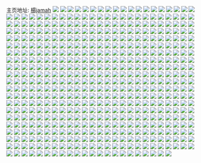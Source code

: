 主页地址: [楊jamah](https://weibo.com/u/3087929315) 
![](https://wx4.sinaimg.cn/mw2000/b80e0fe3gy1h9qvkpvld4j21y62t17wi.jpg) 
![](https://wx4.sinaimg.cn/mw2000/b80e0fe3gy1h9qvl04xsij2271350e82.jpg) 
![](https://wx4.sinaimg.cn/mw2000/b80e0fe3gy1h9qvl2b8d0j224s33yhdu.jpg) 
![](https://wx4.sinaimg.cn/mw2000/b80e0fe3gy1h9qvljf5wrj22c0340npe.jpg) 
![](https://wx4.sinaimg.cn/mw2000/b80e0fe3gy1h9qvl9xg0pj229233yhdu.jpg) 
![](https://wx4.sinaimg.cn/mw2000/b80e0fe3gy1h9qvlequbcj22c0340kjm.jpg) 
![](https://wx4.sinaimg.cn/mw2000/b80e0fe3gy1h9qvlgw0l1j223r30ib2a.jpg) 
![](https://wx4.sinaimg.cn/mw2000/b80e0fe3gy1h9qvl4sje7j22c0340kjm.jpg) 
![](https://wx4.sinaimg.cn/mw2000/b80e0fe3gy1h9qvlomyh7j224n33yhdu.jpg) 
![](https://wx4.sinaimg.cn/mw2000/b80e0fe3gy1h9qvlyzix3j229z31bqv5.jpg) 
![](https://wx4.sinaimg.cn/mw2000/b80e0fe3gy1h9qvlspthqj228y2zy1ky.jpg) 
![](https://wx4.sinaimg.cn/mw2000/b80e0fe3gy1h9qvlxa2fej22ap32a4qq.jpg) 
![](https://wx4.sinaimg.cn/mw2000/b80e0fe3gy1h9myonm52aj22c0340npg.jpg) 
![](https://wx4.sinaimg.cn/mw2000/b80e0fe3gy1h9myoqsrtvj22c03401l0.jpg) 
![](https://wx4.sinaimg.cn/mw2000/b80e0fe3gy1h9myox64tnj22c0340npg.jpg) 
![](https://wx4.sinaimg.cn/mw2000/b80e0fe3gy1h9myod4xtmj22c0340e83.jpg) 
![](https://wx4.sinaimg.cn/mw2000/b80e0fe3gy1h9myp7aks5j22c0340hdw.jpg) 
![](https://wx4.sinaimg.cn/mw2000/b80e0fe3gy1h9m5ox49u6j223p33y7wj.jpg) 
![](https://wx4.sinaimg.cn/mw2000/b80e0fe3gy1h9m5p046fnj229533ykjn.jpg) 
![](https://wx4.sinaimg.cn/mw2000/b80e0fe3gy1h9m5p5wrgpj229533y7wk.jpg) 
![](https://wx4.sinaimg.cn/mw2000/b80e0fe3gy1h9m5pa5x5lj229g33y1l0.jpg) 
![](https://wx4.sinaimg.cn/mw2000/b80e0fe3gy1h9m5pgyrm3j22a233y7wk.jpg) 
![](https://wx4.sinaimg.cn/mw2000/b80e0fe3gy1h9m5pm6wqsj22a133x7wk.jpg) 
![](https://wx4.sinaimg.cn/mw2000/b80e0fe3gy1h9lu6uz0i2j22c034aqv8.jpg) 
![](https://wx4.sinaimg.cn/mw2000/b80e0fe3gy1h9lu72bufmj22c03407wk.jpg) 
![](https://wx4.sinaimg.cn/mw2000/b80e0fe3gy1h9lu74vlmsj2246324b2b.jpg) 
![](https://wx4.sinaimg.cn/mw2000/b80e0fe3gy1h9lu7bz4s8j22al347npf.jpg) 
![](https://wx4.sinaimg.cn/mw2000/b80e0fe3gy1h9lu7idcdjj226p345kjn.jpg) 
![](https://wx4.sinaimg.cn/mw2000/b80e0fe3gy1h9lu7ouy6ij224s3467wj.jpg) 
![](https://wx4.sinaimg.cn/mw2000/b80e0fe3gy1h9lu80srk4j224h346b2b.jpg) 
![](https://wx4.sinaimg.cn/mw2000/b80e0fe3gy1h9lu83fuvwj223j32cb2b.jpg) 
![](https://wx4.sinaimg.cn/mw2000/b80e0fe3gy1h9jyy1gtb9j22c034ax6q.jpg) 
![](https://wx4.sinaimg.cn/mw2000/b80e0fe3gy1h9jyxvtf17j22c0340u0y.jpg) 
![](https://wx4.sinaimg.cn/mw2000/b80e0fe3gy1h9jyy3qv2bj22c034aqv6.jpg) 
![](https://wx4.sinaimg.cn/mw2000/b80e0fe3gy1h9jyy6aipzj22c034au0y.jpg) 
![](https://wx4.sinaimg.cn/mw2000/b80e0fe3gy1h9jyxyd4mtj22c034ax6q.jpg) 
![](https://wx4.sinaimg.cn/mw2000/b80e0fe3gy1h9jyy95lovj22c034anpe.jpg) 
![](https://wx4.sinaimg.cn/mw2000/b80e0fe3gy1h9gf5zlea3j21wh33yh67.jpg) 
![](https://wx4.sinaimg.cn/mw2000/b80e0fe3gy1h9gf5dna7lj2294328x6q.jpg) 
![](https://wx4.sinaimg.cn/mw2000/b80e0fe3gy1h9gf5mpkl8j226733yx6q.jpg) 
![](https://wx4.sinaimg.cn/mw2000/b80e0fe3gy1h9gf5kc0iyj227633y4qr.jpg) 
![](https://wx4.sinaimg.cn/mw2000/b80e0fe3gy1h9gf5b2hgqj229u33yb2b.jpg) 
![](https://wx4.sinaimg.cn/mw2000/b80e0fe3gy1h9faqf6335j22c0340npe.jpg) 
![](https://wx4.sinaimg.cn/mw2000/b80e0fe3gy1h9faqjl5ggj22c0340kjm.jpg) 
![](https://wx4.sinaimg.cn/mw2000/b80e0fe3gy1h9faqo9lzwj22c0340npe.jpg) 
![](https://wx4.sinaimg.cn/mw2000/b80e0fe3gy1h9faqtkzg3j22c03407wj.jpg) 
![](https://wx4.sinaimg.cn/mw2000/b80e0fe3gy1h9farbkrpuj22c0340e83.jpg) 
![](https://wx4.sinaimg.cn/mw2000/b80e0fe3gy1h9e7gxysmoj22c03404qt.jpg) 
![](https://wx4.sinaimg.cn/mw2000/b80e0fe3gy1h9e7gurafxj22c0340b2a.jpg) 
![](https://wx4.sinaimg.cn/mw2000/b80e0fe3gy1h9e7hclwetj22c03404qr.jpg) 
![](https://wx4.sinaimg.cn/mw2000/b80e0fe3gy1h9e7h3b8fyj22c0340b2b.jpg) 
![](https://wx4.sinaimg.cn/mw2000/b80e0fe3gy1h9e7hdzmjwj22c0340np3.jpg) 
![](https://wx4.sinaimg.cn/mw2000/b80e0fe3gy1h9e7ihbtmij22c0340qv6.jpg) 
![](https://wx4.sinaimg.cn/mw2000/b80e0fe3gy1h9cvz6g7s4j22c03401kx.jpg) 
![](https://wx4.sinaimg.cn/mw2000/b80e0fe3gy1h9cvz1ym8pj22422tfdub.jpg) 
![](https://wx4.sinaimg.cn/mw2000/b80e0fe3gy1h9cvz8z5j2j22963081kc.jpg) 
![](https://wx4.sinaimg.cn/mw2000/b80e0fe3gy1h9cvzcbsk3j229v3174qp.jpg) 
![](https://wx4.sinaimg.cn/mw2000/b80e0fe3gy1h9cvz3myofj22c03404pq.jpg) 
![](https://wx4.sinaimg.cn/mw2000/b80e0fe3gy1h9cvz51355j22c0340x5q.jpg) 
![](https://wx4.sinaimg.cn/mw2000/b80e0fe3gy1h9cvzaa42rj227x2yk1kx.jpg) 
![](https://wx4.sinaimg.cn/mw2000/b80e0fe3gy1h9aa4nhqrhj223j3194qs.jpg) 
![](https://wx4.sinaimg.cn/mw2000/b80e0fe3gy1h9aa40yd5jj222m30zqv8.jpg) 
![](https://wx4.sinaimg.cn/mw2000/b80e0fe3gy1h9aa3ca08fj21921z2qv5.jpg) 
![](https://wx4.sinaimg.cn/mw2000/b80e0fe3gy1h9aa4a1tkij21ii2dsqv6.jpg) 
![](https://wx4.sinaimg.cn/mw2000/b80e0fe3gy1h9aa4runv7j221i33y1l1.jpg) 
![](https://wx4.sinaimg.cn/mw2000/b80e0fe3gy1h9aa4hhz8wj225o33y1l1.jpg) 
![](https://wx4.sinaimg.cn/mw2000/b80e0fe3gy1h9aa52h8ozj22c0340kjp.jpg) 
![](https://wx4.sinaimg.cn/mw2000/b80e0fe3gy1h9aa4jz7nhj21hv2cynpe.jpg) 
![](https://wx4.sinaimg.cn/mw2000/b80e0fe3gy1h9aa437bfij21431r8hdt.jpg) 
![](https://wx4.sinaimg.cn/mw2000/b80e0fe3gy1h9aa4tjxu0j21fk24gx6p.jpg) 
![](https://wx4.sinaimg.cn/mw2000/b80e0fe3gy1h9aa4drr5xj22503304qt.jpg) 
![](https://wx4.sinaimg.cn/mw2000/b80e0fe3gy1h987fx15qfj21hr2cl7wi.jpg) 
![](https://wx4.sinaimg.cn/mw2000/b80e0fe3gy1h987g11lrgj21l62hukjm.jpg) 
![](https://wx4.sinaimg.cn/mw2000/b80e0fe3gy1h987fvblgsj21jz2g5npe.jpg) 
![](https://wx4.sinaimg.cn/mw2000/b80e0fe3gy1h987fywze6j21jm2fpkjm.jpg) 
![](https://wx4.sinaimg.cn/mw2000/b80e0fe3gy1h976emmferj21yw2yce82.jpg) 
![](https://wx4.sinaimg.cn/mw2000/b80e0fe3gy1h976eoj7vcj21y42x0b2a.jpg) 
![](https://wx4.sinaimg.cn/mw2000/b80e0fe3gy1h976esq4f7j227e2ygqv6.jpg) 
![](https://wx4.sinaimg.cn/mw2000/b80e0fe3gy1h976eqm8cnj228g2zvqv6.jpg) 
![](https://wx4.sinaimg.cn/mw2000/b80e0fe3gy1h976exgkv3j227a2xpqv7.jpg) 
![](https://wx4.sinaimg.cn/mw2000/b80e0fe3gy1h976f1ub0pj22552uwb2b.jpg) 
![](https://wx4.sinaimg.cn/mw2000/b80e0fe3gy1h976ekjwytj21yc2xc7wi.jpg) 
![](https://wx4.sinaimg.cn/mw2000/b80e0fe3gy1h85wnn9z81j227933ye82.jpg) 
![](https://wx4.sinaimg.cn/mw2000/b80e0fe3gy1h85wohgwwlj22c01o0x6r.jpg) 
![](https://wx4.sinaimg.cn/mw2000/b80e0fe3gy1h85wnvglnbj227k338x6q.jpg) 
![](https://wx4.sinaimg.cn/mw2000/b80e0fe3gy1h85wnxp8bkj225n347qv6.jpg) 
![](https://wx4.sinaimg.cn/mw2000/b80e0fe3gy1h85wnp87sqj22c0340hdu.jpg) 
![](https://wx4.sinaimg.cn/mw2000/b80e0fe3gy1h85wort8mvj22c0340b2b.jpg) 
![](https://wx4.sinaimg.cn/mw2000/b80e0fe3gy1h85wopo2agj225s345x6q.jpg) 
![](https://wx4.sinaimg.cn/mw2000/b80e0fe3gy1h85woc6gzfj226w34hu0z.jpg) 
![](https://wx4.sinaimg.cn/mw2000/b80e0fe3gy1h85wof3dbkj224x31fnpf.jpg) 
![](https://wx4.sinaimg.cn/mw2000/b80e0fe3gy1h85wo3tgbbj22c0340u0z.jpg) 
![](https://wx4.sinaimg.cn/mw2000/b80e0fe3gy1h85wo9ibxjj22c0340kjn.jpg) 
![](https://wx4.sinaimg.cn/mw2000/b80e0fe3gy1h85wo6kln5j22c0340kjn.jpg) 
![](https://wx4.sinaimg.cn/mw2000/b80e0fe3gy1h81kbzx4s6j22c0340npe.jpg) 
![](https://wx4.sinaimg.cn/mw2000/b80e0fe3gy1h81kc3tu2ej22a831ne81.jpg) 
![](https://wx4.sinaimg.cn/mw2000/b80e0fe3gy1h81kc8v0i0j22c03527wk.jpg) 
![](https://wx4.sinaimg.cn/mw2000/b80e0fe3gy1h81kcb007cj22911ose82.jpg) 
![](https://wx4.sinaimg.cn/mw2000/b80e0fe3gy1h81kcd9avgj21ob28fe81.jpg) 
![](https://wx4.sinaimg.cn/mw2000/b80e0fe3gy1h81kbuyczuj22c03401ky.jpg) 
![](https://wx4.sinaimg.cn/mw2000/b80e0fe3gy1h7z9efxhc8j21s32sc4qr.jpg) 
![](https://wx4.sinaimg.cn/mw2000/b80e0fe3gy1h7z9ek50urj227s2ynu0z.jpg) 
![](https://wx4.sinaimg.cn/mw2000/b80e0fe3gy1h7z9en9zruj227m2yfx6r.jpg) 
![](https://wx4.sinaimg.cn/mw2000/b80e0fe3gy1h7z9erv0wxj22c034a4qs.jpg) 
![](https://wx4.sinaimg.cn/mw2000/b80e0fe3gy1h7z9evix0hj229o3167wk.jpg) 
![](https://wx4.sinaimg.cn/mw2000/b80e0fe3gy1h7xuf98xh5j22c03404qr.jpg) 
![](https://wx4.sinaimg.cn/mw2000/b80e0fe3gy1h7xufbsgbfj22702xmx6q.jpg) 
![](https://wx4.sinaimg.cn/mw2000/b80e0fe3gy1h7xufjyeivj21ui2miu0y.jpg) 
![](https://wx4.sinaimg.cn/mw2000/b80e0fe3gy1h7xufogh77j22c034m7wj.jpg) 
![](https://wx4.sinaimg.cn/mw2000/b80e0fe3gy1h7xuftlkmcj21wu2px1kz.jpg) 
![](https://wx4.sinaimg.cn/mw2000/b80e0fe3gy1h7xufzxrp0j229c30p4qr.jpg) 
![](https://wx4.sinaimg.cn/mw2000/b80e0fe3gy1h7xug49cdbj223q2sze82.jpg) 
![](https://wx4.sinaimg.cn/mw2000/b80e0fe3gy1h7xugb236lj22c034aqv8.jpg) 
![](https://wx4.sinaimg.cn/mw2000/b80e0fe3gy1h7m1c6rb19j22c0340x6r.jpg) 
![](https://wx4.sinaimg.cn/mw2000/b80e0fe3gy1h7miwa4t91j226d326e83.jpg) 
![](https://wx4.sinaimg.cn/mw2000/b80e0fe3gy1h7miw17ndsj21zw2w01kx.jpg) 
![](https://wx4.sinaimg.cn/mw2000/b80e0fe3gy1h7miwdr1c6j220s2xb1kx.jpg) 
![](https://wx4.sinaimg.cn/mw2000/b80e0fe3gy1h7kwma1ylkj2251321e82.jpg) 
![](https://wx4.sinaimg.cn/mw2000/b80e0fe3gy1h7kwme1habj229c33zhdu.jpg) 
![](https://wx4.sinaimg.cn/mw2000/b80e0fe3gy1h7kwmiaj0dj223c33vhdv.jpg) 
![](https://wx4.sinaimg.cn/mw2000/b80e0fe3gy1h7kwmx4sijj222z2rzu0x.jpg) 
![](https://wx4.sinaimg.cn/mw2000/b80e0fe3gy1h7kwn09jqqj229c33zqv6.jpg) 
![](https://wx4.sinaimg.cn/mw2000/b80e0fe3gy1h7kwmr6uhzj22c03401kz.jpg) 
![](https://wx4.sinaimg.cn/mw2000/b80e0fe3gy1h7kwn7fnz8j222v2z4b2a.jpg) 
![](https://wx4.sinaimg.cn/mw2000/b80e0fe3gy1h7kwnbdxqzj22c0340kjm.jpg) 
![](https://wx4.sinaimg.cn/mw2000/b80e0fe3gy1h7bz126cp1j22c0340kjm.jpg) 
![](https://wx4.sinaimg.cn/mw2000/b80e0fe3gy1h7bz0znv67j224j343x6q.jpg) 
![](https://wx4.sinaimg.cn/mw2000/b80e0fe3gy1h7bz154u9wj223y348u0y.jpg) 
![](https://wx4.sinaimg.cn/mw2000/b80e0fe3gy1h7bz18rt26j225y3464qr.jpg) 
![](https://wx4.sinaimg.cn/mw2000/b80e0fe3gy1h7bz1dbvkzj224l31hu0y.jpg) 
![](https://wx4.sinaimg.cn/mw2000/b80e0fe3gy1h7bz1iap7pj21zm2xa7wi.jpg) 
![](https://wx4.sinaimg.cn/mw2000/b80e0fe3gy1h7bz1knpagj21xv2szu0y.jpg) 
![](https://wx4.sinaimg.cn/mw2000/b80e0fe3gy1h7bz1nq46ej228f32ye82.jpg) 
![](https://wx4.sinaimg.cn/mw2000/b80e0fe3gy1h7bz1t6fibj21xn2ud4qr.jpg) 
![](https://wx4.sinaimg.cn/mw2000/b80e0fe3gy1h7bz1yi1nbj225o346u0y.jpg) 
![](https://wx4.sinaimg.cn/mw2000/b80e0fe3gy1h7bz22ay5gj22883451l0.jpg) 
![](https://wx4.sinaimg.cn/mw2000/b80e0fe3gy1h7bz25a5y3j22aj32nb2b.jpg) 
![](https://wx4.sinaimg.cn/mw2000/b80e0fe3gy1h7bz27o6p8j22733444de.jpg) 
![](https://wx4.sinaimg.cn/mw2000/b80e0fe3gy1h7aiyb1jb2j21kl29skjl.jpg) 
![](https://wx4.sinaimg.cn/mw2000/b80e0fe3gy1h7aiydvfm9j223w30b7wj.jpg) 
![](https://wx4.sinaimg.cn/mw2000/b80e0fe3gy1h7aiyh1kcfj227h3451do.jpg) 
![](https://wx4.sinaimg.cn/mw2000/b80e0fe3gy1h7aiylzw2tj22a833z1c5.jpg) 
![](https://wx4.sinaimg.cn/mw2000/b80e0fe3gy1h7aiyotqa0j228a3407ou.jpg) 
![](https://wx4.sinaimg.cn/mw2000/b80e0fe3gy1h7aiyrk4muj21up2oykjm.jpg) 
![](https://wx4.sinaimg.cn/mw2000/b80e0fe3gy1h7aiyu63e9j226033cu0y.jpg) 
![](https://wx4.sinaimg.cn/mw2000/b80e0fe3gy1h7aiz33vikj224333z7wj.jpg) 
![](https://wx4.sinaimg.cn/mw2000/b80e0fe3gy1h7aiz68kpoj229q340kjn.jpg) 
![](https://wx4.sinaimg.cn/mw2000/b80e0fe3gy1h7aiz842v0j21th2lax6p.jpg) 
![](https://wx4.sinaimg.cn/mw2000/b80e0fe3gy1h7aize2i17j22c0340hdv.jpg) 
![](https://wx4.sinaimg.cn/mw2000/b80e0fe3gy1h75zan3xw7j222e33zkjn.jpg) 
![](https://wx4.sinaimg.cn/mw2000/b80e0fe3gy1h75zaiwwvrj2266340nj7.jpg) 
![](https://wx4.sinaimg.cn/mw2000/b80e0fe3gy1h75zapf0gij21tk15iqs4.jpg) 
![](https://wx4.sinaimg.cn/mw2000/b80e0fe3gy1h75zatf1u1j22c0340qv7.jpg) 
![](https://wx4.sinaimg.cn/mw2000/b80e0fe3gy1h75zawsb1ij2283340qv7.jpg) 
![](https://wx4.sinaimg.cn/mw2000/b80e0fe3gy1h75zb30sssj22c034mh3s.jpg) 
![](https://wx4.sinaimg.cn/mw2000/b80e0fe3gy1h75zb5b53ej22c0340b2a.jpg) 
![](https://wx4.sinaimg.cn/mw2000/b80e0fe3gy1h75zb8m2tcj223534jdrk.jpg) 
![](https://wx4.sinaimg.cn/mw2000/b80e0fe3gy1h75zbgfjwcj226w33tu0z.jpg) 
![](https://wx4.sinaimg.cn/mw2000/b80e0fe3gy1h75zbktqfhj22282zahdv.jpg) 
![](https://wx4.sinaimg.cn/mw2000/b80e0fe3gy1h75zbm4i21j2296308b29.jpg) 
![](https://wx4.sinaimg.cn/mw2000/b80e0fe3gy1h75zbq1gn4j229x33z4qs.jpg) 
![](https://wx4.sinaimg.cn/mw2000/b80e0fe3gy1h72nbso0j2j21o02yob29.jpg) 
![](https://wx4.sinaimg.cn/mw2000/b80e0fe3gy1h72nbpqul8j21zn2y17wh.jpg) 
![](https://wx4.sinaimg.cn/mw2000/b80e0fe3gy1h72nbl3ta6j20zm1mcqfc.jpg) 
![](https://wx4.sinaimg.cn/mw2000/b80e0fe3gy1h71biehstxj22c03404qp.jpg) 
![](https://wx4.sinaimg.cn/mw2000/b80e0fe3gy1h71bhoxjsmj227633y4qs.jpg) 
![](https://wx4.sinaimg.cn/mw2000/b80e0fe3gy1h71bi0f7wpj22c0340h34.jpg) 
![](https://wx4.sinaimg.cn/mw2000/b80e0fe3gy1h71bi74idej22c0340wv7.jpg) 
![](https://wx4.sinaimg.cn/mw2000/b80e0fe3gy1h71bhuupmzj22c0340qv7.jpg) 
![](https://wx4.sinaimg.cn/mw2000/b80e0fe3gy1h6w1ethipvj22ay340hdv.jpg) 
![](https://wx4.sinaimg.cn/mw2000/b80e0fe3gy1h6w1eqe9f9j21un314h2k.jpg) 
![](https://wx4.sinaimg.cn/mw2000/b80e0fe3gy1h6w1ezhoj8j21t2331qv6.jpg) 
![](https://wx4.sinaimg.cn/mw2000/b80e0fe3gy1h6w1f2cprxj22a433zkjn.jpg) 
![](https://wx4.sinaimg.cn/mw2000/b80e0fe3gy1h6w1f5fwq4j22an33yhdv.jpg) 
![](https://wx4.sinaimg.cn/mw2000/b80e0fe3gy1h6w1fhma2mj22c034e1kx.jpg) 
![](https://wx4.sinaimg.cn/mw2000/b80e0fe3gy1h6w1fpfbwxj22c034eu10.jpg) 
![](https://wx4.sinaimg.cn/mw2000/b80e0fe3gy1h6w1fzeci1j22c03407wj.jpg) 
![](https://wx4.sinaimg.cn/mw2000/b80e0fe3gy1h6w1g72jkzj224z345npf.jpg) 
![](https://wx4.sinaimg.cn/mw2000/b80e0fe3gy1h6ufz3mpzaj22c0340b2c.jpg) 
![](https://wx4.sinaimg.cn/mw2000/b80e0fe3gy1h6ufzetp9kj221733vkjn.jpg) 
![](https://wx4.sinaimg.cn/mw2000/b80e0fe3gy1h6ufziwt79j222m33xqv7.jpg) 
![](https://wx4.sinaimg.cn/mw2000/b80e0fe3gy1h6ufzbc4e1j22c0340e81.jpg) 
![](https://wx4.sinaimg.cn/mw2000/b80e0fe3gy1h6tqhkpy2tj227632dtvl.jpg) 
![](https://wx4.sinaimg.cn/mw2000/b80e0fe3gy1h6tqhqf1skj22c0340npf.jpg) 
![](https://wx4.sinaimg.cn/mw2000/b80e0fe3gy1h6rfszmnx0j220h33xe83.jpg) 
![](https://wx4.sinaimg.cn/mw2000/b80e0fe3gy1h6rftkuuwzj20xc230b29.jpg) 
![](https://wx4.sinaimg.cn/mw2000/b80e0fe3gy1h6rftbxm99j223831hkjn.jpg) 
![](https://wx4.sinaimg.cn/mw2000/b80e0fe3gy1h6rfsot75yj22c0340b2c.jpg) 
![](https://wx4.sinaimg.cn/mw2000/b80e0fe3gy1h6rft5twbej21y12w74qr.jpg) 
![](https://wx4.sinaimg.cn/mw2000/b80e0fe3gy1h6rfsckactj21sa2nyh0e.jpg) 
![](https://wx4.sinaimg.cn/mw2000/b80e0fe3gy1h6rfsfz7loj22c03404qr.jpg) 
![](https://wx4.sinaimg.cn/mw2000/b80e0fe3gy1h6rfsts7qlj20uw1am7o4.jpg) 
![](https://wx4.sinaimg.cn/mw2000/b80e0fe3gy1h6rfvdccroj22c03401eu.jpg) 
![](https://wx4.sinaimg.cn/mw2000/b80e0fe3gy1h6rfthvhlwj21wr2ta1kz.jpg) 
![](https://wx4.sinaimg.cn/mw2000/b80e0fe3gy1h6rftqddcqj21w62r74oc.jpg) 
![](https://wx4.sinaimg.cn/mw2000/b80e0fe3gy1h6rfsikl1mj21zy2nyndb.jpg) 
![](https://wx4.sinaimg.cn/mw2000/b80e0fe3gy1h6rfss2k64j222q33we83.jpg) 
![](https://wx4.sinaimg.cn/mw2000/b80e0fe3gy1h6npnuacpwj22c0340e81.jpg) 
![](https://wx4.sinaimg.cn/mw2000/b80e0fe3gy1h6npnyc8akj229j33zqv8.jpg) 
![](https://wx4.sinaimg.cn/mw2000/b80e0fe3gy1h6npoh4wz9j229n33znpg.jpg) 
![](https://wx4.sinaimg.cn/mw2000/b80e0fe3gy1h6npo7bydrj22c03401l1.jpg) 
![](https://wx4.sinaimg.cn/mw2000/b80e0fe3gy1h6npo3h260j22c03401l1.jpg) 
![](https://wx4.sinaimg.cn/mw2000/b80e0fe3gy1h6npocth50j21rh2ey4qp.jpg) 
![](https://wx4.sinaimg.cn/mw2000/b80e0fe3gy1h6npoa2fzaj21qh2cz1kx.jpg) 
![](https://wx4.sinaimg.cn/mw2000/b80e0fe3gy1h6l6t85hxyj223u35sqm4.jpg) 
![](https://wx4.sinaimg.cn/mw2000/b80e0fe3gy1h6l6tejdjxj222o340k3g.jpg) 
![](https://wx4.sinaimg.cn/mw2000/b80e0fe3gy1h6l6t1h006j235s23unpf.jpg) 
![](https://wx4.sinaimg.cn/mw2000/b80e0fe3gy1h6l6tkqm87j234022onpe.jpg) 
![](https://wx4.sinaimg.cn/mw2000/b80e0fe3gy1h6l6stcyyjj22f635snoo.jpg) 
![](https://wx4.sinaimg.cn/mw2000/b80e0fe3gy1h6fcefpr9oj21sc2dstfe.jpg) 
![](https://wx4.sinaimg.cn/mw2000/b80e0fe3gy1h6fcece7umj21sc2ds44h.jpg) 
![](https://wx4.sinaimg.cn/mw2000/b80e0fe3gy1h6fcenj166j21sc2dstfu.jpg) 
![](https://wx4.sinaimg.cn/mw2000/b80e0fe3gy1h6fceh0p83j21sc2dsgqi.jpg) 
![](https://wx4.sinaimg.cn/mw2000/b80e0fe3gy1h6fcek4ytbj21sc2ds443.jpg) 
![](https://wx4.sinaimg.cn/mw2000/b80e0fe3gy1h6fceaw14ej21sc2dstey.jpg) 
![](https://wx4.sinaimg.cn/mw2000/b80e0fe3gy1h69l79n0lmj218g1w7juh.jpg) 
![](https://wx4.sinaimg.cn/mw2000/b80e0fe3gy1h69l6lxzh5j222o34jnpd.jpg) 
![](https://wx4.sinaimg.cn/mw2000/b80e0fe3gy1h69l6q5h67j21x6340wim.jpg) 
![](https://wx4.sinaimg.cn/mw2000/b80e0fe3gy1h69l75hr0ij222o353q9o.jpg) 
![](https://wx4.sinaimg.cn/mw2000/b80e0fe3gy1h69l6wf0ctj222o34zahh.jpg) 
![](https://wx4.sinaimg.cn/mw2000/b80e0fe3gy1h69l778376j215s1stjvc.jpg) 
![](https://wx4.sinaimg.cn/mw2000/b80e0fe3gy1h69l6smm4uj21fs26btcx.jpg) 
![](https://wx4.sinaimg.cn/mw2000/b80e0fe3gy1h69l711d21j21zb34gjyt.jpg) 
![](https://wx4.sinaimg.cn/mw2000/b80e0fe3gy1h69l7diq9yj222h340qv5.jpg) 
![](https://wx4.sinaimg.cn/mw2000/b80e0fe3gy1h633n7tnjmj216n1urx1m.jpg) 
![](https://wx4.sinaimg.cn/mw2000/b80e0fe3gy1h633nlmmypj22c03404qp.jpg) 
![](https://wx4.sinaimg.cn/mw2000/b80e0fe3gy1h633nopnclj22c0340hdv.jpg) 
![](https://wx4.sinaimg.cn/mw2000/b80e0fe3gy1h633nck9qtj227u33zkjm.jpg) 
![](https://wx4.sinaimg.cn/mw2000/b80e0fe3gy1h633n96n2qj21b429n1kx.jpg) 
![](https://wx4.sinaimg.cn/mw2000/b80e0fe3gy1h633na3bn5j21251r9x16.jpg) 
![](https://wx4.sinaimg.cn/mw2000/b80e0fe3gy1h633n6u96tj21kr2cxe81.jpg) 
![](https://wx4.sinaimg.cn/mw2000/b80e0fe3gy1h633neeakfj221t31mkjm.jpg) 
![](https://wx4.sinaimg.cn/mw2000/b80e0fe3gy1h633oe9bnpj21sc2ds7wi.jpg) 
![](https://wx4.sinaimg.cn/mw2000/b80e0fe3gy1h60fuxydzoj22c0340wxr.jpg) 
![](https://wx4.sinaimg.cn/mw2000/b80e0fe3gy1h60fuvjb42j22ae3244qp.jpg) 
![](https://wx4.sinaimg.cn/mw2000/b80e0fe3gy1h60fus5gzjj22c034ab29.jpg) 
![](https://wx4.sinaimg.cn/mw2000/b80e0fe3gy1h60fv03zm6j224m33xtpy.jpg) 
![](https://wx4.sinaimg.cn/mw2000/b80e0fe3gy1h5w03oy7uhj22c034ex3m.jpg) 
![](https://wx4.sinaimg.cn/mw2000/b80e0fe3gy1h5w03buohij22c034ab2b.jpg) 
![](https://wx4.sinaimg.cn/mw2000/b80e0fe3gy1h5w03iu299j229r32eu0y.jpg) 
![](https://wx4.sinaimg.cn/mw2000/b80e0fe3gy1h5w03rlhvsj229q340x6q.jpg) 
![](https://wx4.sinaimg.cn/mw2000/b80e0fe3gy1h5w042y4xsj22c034m7wj.jpg) 
![](https://wx4.sinaimg.cn/mw2000/b80e0fe3gy1h5w03yui06j229d33xb2b.jpg) 
![](https://wx4.sinaimg.cn/mw2000/b80e0fe3gy1h5w03g9bwaj22bg34e7wh.jpg) 
![](https://wx4.sinaimg.cn/mw2000/b80e0fe3gy1h5w03vai9hj22c034a7wj.jpg) 
![](https://wx4.sinaimg.cn/mw2000/b80e0fe3gy1h5njklgs5aj226s33xnpf.jpg) 
![](https://wx4.sinaimg.cn/mw2000/b80e0fe3gy1h5njkhgeyaj22963407wk.jpg) 
![](https://wx4.sinaimg.cn/mw2000/b80e0fe3gy1h5njko1ewkj21kc2c81ky.jpg) 
![](https://wx4.sinaimg.cn/mw2000/b80e0fe3gy1h5njl1zu59j22a03404qs.jpg) 
![](https://wx4.sinaimg.cn/mw2000/b80e0fe3gy1h5njkqn4t0j223533yx6q.jpg) 
![](https://wx4.sinaimg.cn/mw2000/b80e0fe3gy1h5njktcdinj21p62j1e82.jpg) 
![](https://wx4.sinaimg.cn/mw2000/b80e0fe3gy1h5l7jpm9a3j21sc2dsqv5.jpg) 
![](https://wx4.sinaimg.cn/mw2000/b80e0fe3gy1h5l7jrysh8j22c0340u0y.jpg) 
![](https://wx4.sinaimg.cn/mw2000/b80e0fe3gy1h5l7ju5rv8j22c0340u0y.jpg) 
![](https://wx4.sinaimg.cn/mw2000/b80e0fe3gy1h5l7jwcta9j22c0340qv6.jpg) 
![](https://wx4.sinaimg.cn/mw2000/b80e0fe3gy1h5hchoxylfj22c0340kjo.jpg) 
![](https://wx4.sinaimg.cn/mw2000/b80e0fe3gy1h5hchsugnuj22c0340npg.jpg) 
![](https://wx4.sinaimg.cn/mw2000/b80e0fe3gy1h5hchluau0j22c0340u10.jpg) 
![](https://wx4.sinaimg.cn/mw2000/b80e0fe3gy1h5hchexwyvj21sc2ds7wi.jpg) 
![](https://wx4.sinaimg.cn/mw2000/b80e0fe3gy1h5hchhggdsj21sc2dsb2a.jpg) 
![](https://wx4.sinaimg.cn/mw2000/b80e0fe3gy1h5hchvx4okj21xx2vzkjn.jpg) 
![](https://wx4.sinaimg.cn/mw2000/b80e0fe3gy1h5hchyut03j227s34bnpf.jpg) 
![](https://wx4.sinaimg.cn/mw2000/b80e0fe3gy1h5hchcmgqwj21sc2dsu0x.jpg) 
![](https://wx4.sinaimg.cn/mw2000/b80e0fe3gy1h5hci15sc7j21zo2ukx6q.jpg) 
![](https://wx4.sinaimg.cn/mw2000/b80e0fe3gy1h5g4x51xfcj228e33zhdv.jpg) 
![](https://wx4.sinaimg.cn/mw2000/b80e0fe3gy1h5g4x2csafj229j33z7wj.jpg) 
![](https://wx4.sinaimg.cn/mw2000/b80e0fe3gy1h5g4wt8acqj229933zkjm.jpg) 
![](https://wx4.sinaimg.cn/mw2000/b80e0fe3gy1h5g4wxl798j22a433zb2a.jpg) 
![](https://wx4.sinaimg.cn/mw2000/b80e0fe3gy1h5g4wvpn20j22ar3401kz.jpg) 
![](https://wx4.sinaimg.cn/mw2000/b80e0fe3gy1h5g4wzeogvj224d340x6p.jpg) 
![](https://wx4.sinaimg.cn/mw2000/b80e0fe3gy1h5db45jypjj22633407wj.jpg) 
![](https://wx4.sinaimg.cn/mw2000/b80e0fe3gy1h5db47u4c6j227234g1kz.jpg) 
![](https://wx4.sinaimg.cn/mw2000/b80e0fe3gy1h5db4akza5j2248321b2b.jpg) 
![](https://wx4.sinaimg.cn/mw2000/b80e0fe3gy1h5db40lvrvj22092w6u0y.jpg) 
![](https://wx4.sinaimg.cn/mw2000/b80e0fe3gy1h5db4323dpj228k3507wj.jpg) 
![](https://wx4.sinaimg.cn/mw2000/b80e0fe3gy1h5db3u6u1mj21s12sf4qq.jpg) 
![](https://wx4.sinaimg.cn/mw2000/b80e0fe3gy1h5db7v71tsj227t35inpf.jpg) 
![](https://wx4.sinaimg.cn/mw2000/b80e0fe3gy1h5db35ru7hj221l2yunpe.jpg) 
![](https://wx4.sinaimg.cn/mw2000/b80e0fe3gy1h5db3vgb55j21nd2llnpd.jpg) 
![](https://wx4.sinaimg.cn/mw2000/b80e0fe3gy1h4uzr0mrxxj225i34bkjo.jpg) 
![](https://wx4.sinaimg.cn/mw2000/b80e0fe3gy1h4uzr50n69j223h34g7wk.jpg) 
![](https://wx4.sinaimg.cn/mw2000/b80e0fe3gy1h4v19wm2hrj21oi2dhhdu.jpg) 
![](https://wx4.sinaimg.cn/mw2000/b80e0fe3gy1h4uzr6t1qtj21wx2y9npe.jpg) 
![](https://wx4.sinaimg.cn/mw2000/b80e0fe3gy1h4uzqweb8ej21sv2t4e82.jpg) 
![](https://wx4.sinaimg.cn/mw2000/b80e0fe3gy1h4uzr8zbczj21yh34cb2b.jpg) 
![](https://wx4.sinaimg.cn/mw2000/b80e0fe3gy1h4uzrd62yzj21zy30u1l0.jpg) 
![](https://wx4.sinaimg.cn/mw2000/b80e0fe3gy1h4uzrgvh2oj227r35mkjo.jpg) 
![](https://wx4.sinaimg.cn/mw2000/b80e0fe3gy1h4v1g8c00tj21ou2r9e83.jpg) 
![](https://wx4.sinaimg.cn/mw2000/b80e0fe3gy1h4v1izdyxsj224f3324qs.jpg) 
![](https://wx4.sinaimg.cn/mw2000/b80e0fe3gy1h4uzrl3hnej229y34kb2c.jpg) 
![](https://wx4.sinaimg.cn/mw2000/b80e0fe3gy1h4toikr7duj21mz2e01kx.jpg) 
![](https://wx4.sinaimg.cn/mw2000/b80e0fe3gy1h4toilpfxhj21cv20gwxz.jpg) 
![](https://wx4.sinaimg.cn/mw2000/b80e0fe3gy1h4toihuk7jj21je29u1kx.jpg) 
![](https://wx4.sinaimg.cn/mw2000/b80e0fe3gy1h4toijqdimj21j42cnnkz.jpg) 
![](https://wx4.sinaimg.cn/mw2000/b80e0fe3gy1h4toimh887j21h226wax1.jpg) 
![](https://wx4.sinaimg.cn/mw2000/b80e0fe3gy1h4toipitisj21fx25iwzr.jpg) 
![](https://wx4.sinaimg.cn/mw2000/b80e0fe3gy1h4toiiu6jsj21ri2o87wh.jpg) 
![](https://wx4.sinaimg.cn/mw2000/b80e0fe3gy1h4r5msd4trj22bi340kjn.jpg) 
![](https://wx4.sinaimg.cn/mw2000/b80e0fe3gy1h4sfp6gkflj21yv33yhdv.jpg) 
![](https://wx4.sinaimg.cn/mw2000/b80e0fe3gy1h4r5nu9i82j21yn33zqv6.jpg) 
![](https://wx4.sinaimg.cn/mw2000/b80e0fe3gy1h4sfo2k094j21xa2vx4qq.jpg) 
![](https://wx4.sinaimg.cn/mw2000/b80e0fe3gy1h4r5ndj2lsj21zu34p1ky.jpg) 
![](https://wx4.sinaimg.cn/mw2000/b80e0fe3gy1h4r5mv3e6ej21zf34h7wj.jpg) 
![](https://wx4.sinaimg.cn/mw2000/b80e0fe3gy1h4sfp83rf6j21zj34tb2a.jpg) 
![](https://wx4.sinaimg.cn/mw2000/b80e0fe3gy1h4r5mjvgw0j20re0ju0xt.jpg) 
![](https://wx4.sinaimg.cn/mw2000/b80e0fe3gy1h4r5n2a72aj229s340npf.jpg) 
![](https://wx4.sinaimg.cn/mw2000/b80e0fe3gy1h4r5mz8piwj220r34j4qs.jpg) 
![](https://wx4.sinaimg.cn/mw2000/b80e0fe3gy1h4r5prrfgkj222533zhdu.jpg) 
![](https://wx4.sinaimg.cn/mw2000/b80e0fe3gy1h4r5pox5dhj223w33ykjm.jpg) 
![](https://wx4.sinaimg.cn/mw2000/b80e0fe3gy1h4r5pzz4f4j21z62v71ky.jpg) 
![](https://wx4.sinaimg.cn/mw2000/b80e0fe3gy1h4r5pn6fibj224n33y4qr.jpg) 
![](https://wx4.sinaimg.cn/mw2000/b80e0fe3gy1h4r5pyhkxsj22c0340b2c.jpg) 
![](https://wx4.sinaimg.cn/mw2000/b80e0fe3gy1h4r5q27xbaj224533yqv6.jpg) 
![](https://wx4.sinaimg.cn/mw2000/b80e0fe3gy1h4mr3eypmgj21w5300npe.jpg) 
![](https://wx4.sinaimg.cn/mw2000/b80e0fe3gy1h4mr3n0yzej2245344x6q.jpg) 
![](https://wx4.sinaimg.cn/mw2000/b80e0fe3gy1h4mr3k8lb4j222z3447wj.jpg) 
![](https://wx4.sinaimg.cn/mw2000/b80e0fe3gy1h4mr3syxuzj222p33vhdv.jpg) 
![](https://wx4.sinaimg.cn/mw2000/b80e0fe3gy1h4mr3pqyg5j220h33xhdv.jpg) 
![](https://wx4.sinaimg.cn/mw2000/b80e0fe3gy1h4mt7rmkx4j20wh1bzx33.jpg) 
![](https://wx4.sinaimg.cn/mw2000/b80e0fe3gy1h4mranqm2yj20wv1bqgw0.jpg) 
![](https://wx4.sinaimg.cn/mw2000/b80e0fe3gy1h4mr3gwoc6j220m345b2a.jpg) 
![](https://wx4.sinaimg.cn/mw2000/b80e0fe3gy1h4mr3ycqaij21t731rkjl.jpg) 
![](https://wx4.sinaimg.cn/mw2000/b80e0fe3gy1h4j4aypgejj21n32p47wh.jpg) 
![](https://wx4.sinaimg.cn/mw2000/b80e0fe3gy1h4j4agrj55j224r33z1l0.jpg) 
![](https://wx4.sinaimg.cn/mw2000/b80e0fe3gy1h4j4akqeayj22aj322x6q.jpg) 
![](https://wx4.sinaimg.cn/mw2000/b80e0fe3gy1h4j4a8x5epj21ok2j5kjl.jpg) 
![](https://wx4.sinaimg.cn/mw2000/b80e0fe3gy1h4j4as5xldj225l33z4qq.jpg) 
![](https://wx4.sinaimg.cn/mw2000/b80e0fe3gy1h4j4axkjjij223d30k4qq.jpg) 
![](https://wx4.sinaimg.cn/mw2000/b80e0fe3gy1h4j4ad4t5tj226g33zb2a.jpg) 
![](https://wx4.sinaimg.cn/mw2000/b80e0fe3gy1h4j4cbldg2j228r33znpf.jpg) 
![](https://wx4.sinaimg.cn/mw2000/b80e0fe3gy1h4hf079jnmj21gj2kuu0x.jpg) 
![](https://wx4.sinaimg.cn/mw2000/b80e0fe3gy1h4hf0aldw1j21ep2ecb29.jpg) 
![](https://wx4.sinaimg.cn/mw2000/b80e0fe3gy1h4hf08gzjuj21bh23e1kx.jpg) 
![](https://wx4.sinaimg.cn/mw2000/b80e0fe3gy1h4hf09isazj21fn2hob29.jpg) 
![](https://wx4.sinaimg.cn/mw2000/b80e0fe3gy1h4dlp62w36j22c03404qt.jpg) 
![](https://wx4.sinaimg.cn/mw2000/b80e0fe3gy1h4dlpatijuj22c03404qt.jpg) 
![](https://wx4.sinaimg.cn/mw2000/b80e0fe3gy1h4dlpd19nfj20x41bcn8r.jpg) 
![](https://wx4.sinaimg.cn/mw2000/b80e0fe3gy1h4dlpcdmkvj21l72xwb29.jpg) 
![](https://wx4.sinaimg.cn/mw2000/b80e0fe3gy1h4c93yqhvgj21xp30xb2b.jpg) 
![](https://wx4.sinaimg.cn/mw2000/b80e0fe3gy1h4c948qyxxj220z30x1kz.jpg) 
![](https://wx4.sinaimg.cn/mw2000/b80e0fe3gy1h4c942h31yj221f30s1kz.jpg) 
![](https://wx4.sinaimg.cn/mw2000/b80e0fe3gy1h4c945iqe0j221m33xhdv.jpg) 
![](https://wx4.sinaimg.cn/mw2000/b80e0fe3gy1h4c93tanugj21v12o87wi.jpg) 
![](https://wx4.sinaimg.cn/mw2000/b80e0fe3gy1h4c965md6rj22182z9qv6.jpg) 
![](https://wx4.sinaimg.cn/mw2000/b80e0fe3gy1h4823iaf5lj22c0340x6q.jpg) 
![](https://wx4.sinaimg.cn/mw2000/b80e0fe3gy1h4823cr3psj20z51a5gt1.jpg) 
![](https://wx4.sinaimg.cn/mw2000/b80e0fe3gy1h4823c098nj226p33yqv5.jpg) 
![](https://wx4.sinaimg.cn/mw2000/b80e0fe3gy1h4823mvqnhj22a331ghdt.jpg) 
![](https://wx4.sinaimg.cn/mw2000/b80e0fe3gy1h4822uh0z1j22af33zx6p.jpg) 
![](https://wx4.sinaimg.cn/mw2000/b80e0fe3gy1h4823lamovj223i2zykjl.jpg) 
![](https://wx4.sinaimg.cn/mw2000/b80e0fe3gy1h482344oonj21y7340qv6.jpg) 
![](https://wx4.sinaimg.cn/mw2000/b80e0fe3gy1h4823jslejj220y33bhb1.jpg) 
![](https://wx4.sinaimg.cn/mw2000/b80e0fe3gy1h48239r7kij221r32nqv6.jpg) 
![](https://wx4.sinaimg.cn/mw2000/b80e0fe3gy1h4822xi24mj22272x6u0x.jpg) 
![](https://wx4.sinaimg.cn/mw2000/b80e0fe3ly1h3zxpttzcdj22c0340kjn.jpg) 
![](https://wx4.sinaimg.cn/mw2000/b80e0fe3ly1h3zxpqtodcj21w72x2npd.jpg) 
![](https://wx4.sinaimg.cn/mw2000/b80e0fe3gy1h3tsl8j0bvj21sc2dse82.jpg) 
![](https://wx4.sinaimg.cn/mw2000/b80e0fe3gy1h3tsm6lrycj20zl1hnwtn.jpg) 
![](https://wx4.sinaimg.cn/mw2000/b80e0fe3gy1h37wf6s9amj21rq174hdt.jpg) 
![](https://wx4.sinaimg.cn/mw2000/b80e0fe3gy1h37wf9291vj21z51hdnpd.jpg) 
![](https://wx4.sinaimg.cn/mw2000/b80e0fe3gy1h320sr0v7nj20zm08awf3.jpg) 
![](https://wx4.sinaimg.cn/mw2000/b80e0fe3gy1h320srya4zj20zm07bt9o.jpg) 
![](https://wx4.sinaimg.cn/mw2000/b80e0fe3gy1h320ssnc09j20zo079gmg.jpg) 
![](https://wx4.sinaimg.cn/mw2000/b80e0fe3gy1h320stw5aoj20zo08cdhe.jpg) 
![](https://wx4.sinaimg.cn/mw2000/b80e0fe3gy1h320suiad8j20zm086mya.jpg) 
![](https://wx4.sinaimg.cn/mw2000/b80e0fe3gy1h320sqkdlhj20zm08at9n.jpg) 
![](https://wx4.sinaimg.cn/mw2000/b80e0fe3gy1h320suv833j20zm08aq41.jpg) 
![](https://wx4.sinaimg.cn/mw2000/b80e0fe3gy1h320sv8nzgj20zo08awff.jpg) 
![](https://wx4.sinaimg.cn/mw2000/b80e0fe3gy1h320svzw22j20zm07cwfh.jpg) 
![](https://wx4.sinaimg.cn/mw2000/b80e0fe3gy1h2lytt8060j20zo256dp8.jpg) 
![](https://wx4.sinaimg.cn/mw2000/b80e0fe3gy1h268ifcnpuj22c0340b2b.jpg) 
![](https://wx4.sinaimg.cn/mw2000/b80e0fe3gy1h268ijbbt5j220033znpe.jpg) 
![](https://wx4.sinaimg.cn/mw2000/b80e0fe3gy1h268idbtgjj21z62zyqv6.jpg) 
![](https://wx4.sinaimg.cn/mw2000/b80e0fe3gy1h268ih8oyjj21zl30bkjm.jpg) 
![](https://wx4.sinaimg.cn/mw2000/b80e0fe3gy1h268ilt6l4j21p12nlb2a.jpg) 
![](https://wx4.sinaimg.cn/mw2000/b80e0fe3gy1h268islulsj22c03404qq.jpg) 
![](https://wx4.sinaimg.cn/mw2000/b80e0fe3gy1h268io1oj8j21qp2vub2a.jpg) 
![](https://wx4.sinaimg.cn/mw2000/b80e0fe3gy1h1ufemavlwj22c03404qr.jpg) 
![](https://wx4.sinaimg.cn/mw2000/b80e0fe3gy1h1ufe2hpr9j22b632wu0x.jpg) 
![](https://wx4.sinaimg.cn/mw2000/b80e0fe3gy1h3w4f36vowj227a31ghdt.jpg) 
![](https://wx4.sinaimg.cn/mw2000/b80e0fe3gy1h1efpg9pmcj21g021gdv2.jpg) 
![](https://wx4.sinaimg.cn/mw2000/b80e0fe3gy1h1efq1nuk6j222o33tkjm.jpg) 
![](https://wx4.sinaimg.cn/mw2000/b80e0fe3gy1h1efph5flcj221l2tlqis.jpg) 
![](https://wx4.sinaimg.cn/mw2000/b80e0fe3gy1h1efq3wcjtj21rh2sa4qq.jpg) 
![](https://wx4.sinaimg.cn/mw2000/b80e0fe3ly1h12sy5y2vqj22c0340x6p.jpg) 
![](https://wx4.sinaimg.cn/mw2000/b80e0fe3ly1h12slp8lfjj21pj2ssnpd.jpg) 
![](https://wx4.sinaimg.cn/mw2000/b80e0fe3ly1h12slb2218j21bb2hh1kx.jpg) 
![](https://wx4.sinaimg.cn/mw2000/b80e0fe3ly1h12sl9zyduj22c03407wk.jpg) 
![](https://wx4.sinaimg.cn/mw2000/b80e0fe3ly1h12sld7ivoj22c0340qv5.jpg) 
![](https://wx4.sinaimg.cn/mw2000/b80e0fe3ly1h12sm6x6o9j24mo334qv8.jpg) 
![](https://wx4.sinaimg.cn/mw2000/b80e0fe3ly1h181susj6bj225r340npd.jpg) 
![](https://wx4.sinaimg.cn/mw2000/b80e0fe3ly1h12slt3ebyj226n33vqv7.jpg) 
![](https://wx4.sinaimg.cn/mw2000/b80e0fe3gy1h0ptrbjjbcj21wp2six6q.jpg) 
![](https://wx4.sinaimg.cn/mw2000/b80e0fe3gy1h0ptr5twp7j21sc2oju0y.jpg) 
![](https://wx4.sinaimg.cn/mw2000/b80e0fe3gy1h0ptr9zhkbj21yc2yf7wj.jpg) 
![](https://wx4.sinaimg.cn/mw2000/b80e0fe3gy1h0ptrd4kvzj21x32r2x6q.jpg) 
![](https://wx4.sinaimg.cn/mw2000/b80e0fe3gy1h0ptr7u0fuj220w33znpf.jpg) 
![](https://wx4.sinaimg.cn/mw2000/b80e0fe3gy1h0ngmvw4b6j20zj1gstlg.jpg) 
![](https://wx4.sinaimg.cn/mw2000/b80e0fe3gy1h0ngmui1w8j21ca2931kx.jpg) 
![](https://wx4.sinaimg.cn/mw2000/b80e0fe3gy1h0n8slpadlj2296340x6q.jpg) 
![](https://wx4.sinaimg.cn/mw2000/b80e0fe3gy1h0n8sucde5j227m33yx6q.jpg) 
![](https://wx4.sinaimg.cn/mw2000/b80e0fe3gy1h0n8sqzkh1j22c0340e82.jpg) 
![](https://wx4.sinaimg.cn/mw2000/b80e0fe3gy1h0me1q396oj223j33wkjm.jpg) 
![](https://wx4.sinaimg.cn/mw2000/b80e0fe3gy1h0me1oh53sj225j34fqv6.jpg) 
![](https://wx4.sinaimg.cn/mw2000/b80e0fe3gy1h0me1s5ek1j225233zx6q.jpg) 
![](https://wx4.sinaimg.cn/mw2000/b80e0fe3gy1h0me3w9g45j22c0340kjl.jpg) 
![](https://wx4.sinaimg.cn/mw2000/b80e0fe3gy1h0me9pt9l7j21nx2ry1ky.jpg) 
![](https://wx4.sinaimg.cn/mw2000/b80e0fe3gy1h0me9rnzodj220133t7wi.jpg) 
![](https://wx4.sinaimg.cn/mw2000/b80e0fe3gy1h0me9te03qj21td30fe82.jpg) 
![](https://wx4.sinaimg.cn/mw2000/b80e0fe3gy1h0me9o83tej21xg2vcb2a.jpg) 
![](https://wx4.sinaimg.cn/mw2000/b80e0fe3gy1h0l7gonxjzj21nn2bmkit.jpg) 
![](https://wx4.sinaimg.cn/mw2000/b80e0fe3gy1h0l71sk2y4j212i1kh4qp.jpg) 
![](https://wx4.sinaimg.cn/mw2000/b80e0fe3gy1h0l77ecnghj21k62aeqv5.jpg) 
![](https://wx4.sinaimg.cn/mw2000/b80e0fe3gy1h0l7gnpt4dj21b825o7le.jpg) 
![](https://wx4.sinaimg.cn/mw2000/b80e0fe3gy1h0l7gqqavsj21p12c01kx.jpg) 
![](https://wx4.sinaimg.cn/mw2000/b80e0fe3gy1h0l7k1wlskj21oh2c0qqh.jpg) 
![](https://wx4.sinaimg.cn/mw2000/b80e0fe3gy1h0l7gs19mbj20nv0yrwmq.jpg) 
![](https://wx4.sinaimg.cn/mw2000/b80e0fe3gy1h0l7grkfs5j213s1nje1u.jpg) 
![](https://wx4.sinaimg.cn/mw2000/b80e0fe3gy1h0l7kynpczj21ir27ve81.jpg) 
![](https://wx4.sinaimg.cn/mw2000/b80e0fe3gy1h0avvuv9t6j22c03404qt.jpg) 
![](https://wx4.sinaimg.cn/mw2000/b80e0fe3gy1h0avw00jc3j21dn274npd.jpg) 
![](https://wx4.sinaimg.cn/mw2000/b80e0fe3gy1h0avvym5gyj224833wx6s.jpg) 
![](https://wx4.sinaimg.cn/mw2000/b80e0fe3gy1h0avvospk1j223z33y1l1.jpg) 
![](https://wx4.sinaimg.cn/mw2000/b80e0fe3gy1h0avw1x4g4j21by26nx6p.jpg) 
![](https://wx4.sinaimg.cn/mw2000/b80e0fe3gy1h01tpeipj0j21op2gtkjl.jpg) 
![](https://wx4.sinaimg.cn/mw2000/b80e0fe3gy1h01tphn3tzj225c2yehdu.jpg) 
![](https://wx4.sinaimg.cn/mw2000/b80e0fe3gy1h01tpkf4m4j226g33zkjn.jpg) 
![](https://wx4.sinaimg.cn/mw2000/b80e0fe3gy1h01tplu3bgj223v328x6p.jpg) 
![](https://wx4.sinaimg.cn/mw2000/b80e0fe3gy1h01tpcwt1xj222q33wu0z.jpg) 
![](https://wx4.sinaimg.cn/mw2000/b80e0fe3gy1h01tuyjkoaj21wk2u2npd.jpg) 
![](https://wx4.sinaimg.cn/mw2000/b80e0fe3gy1h01tpper4cj21pd2h7kjl.jpg) 
![](https://wx4.sinaimg.cn/mw2000/b80e0fe3gy1h01tq2v797j227d2zmx6r.jpg) 
![](https://wx4.sinaimg.cn/mw2000/b80e0fe3gy1h01tpu9dsej22b8340hdw.jpg) 
![](https://wx4.sinaimg.cn/mw2000/b80e0fe3gy1gzu96ebhl6j222o340e82.jpg) 
![](https://wx4.sinaimg.cn/mw2000/b80e0fe3gy1gzu96h0pw1j221p34mkjm.jpg) 
![](https://wx4.sinaimg.cn/mw2000/b80e0fe3gy1gzu96m1z0vj21r431e7wi.jpg) 
![](https://wx4.sinaimg.cn/mw2000/b80e0fe3gy1gzu96ow0bzj214e1v0haz.jpg) 
![](https://wx4.sinaimg.cn/mw2000/b80e0fe3gy1gzu96d1naxj21ym2zde82.jpg) 
![](https://wx4.sinaimg.cn/mw2000/b80e0fe3gy1gzu96jta97j21zw30tx6p.jpg) 
![](https://wx4.sinaimg.cn/mw2000/b80e0fe3gy1gzu96n9ofgj21sv30z7wi.jpg) 
![](https://wx4.sinaimg.cn/mw2000/b80e0fe3gy1gzu96fnxipj220e31y1ky.jpg) 
![](https://wx4.sinaimg.cn/mw2000/b80e0fe3gy1gzu96inwnkj221h33xqv6.jpg) 
![](https://wx4.sinaimg.cn/mw2000/b80e0fe3gy1gzu96ktl7vj21p02pxx6p.jpg) 
![](https://wx4.sinaimg.cn/mw2000/b80e0fe3gy1gzu96q6rkuj21sj2txb2a.jpg) 
![](https://wx4.sinaimg.cn/mw2000/b80e0fe3gy1gzu96o6fpuj21c128we81.jpg) 
![](https://wx4.sinaimg.cn/mw2000/b80e0fe3gy1gzpxssxhl4j21sb2knu01.jpg) 
![](https://wx4.sinaimg.cn/mw2000/b80e0fe3gy1gzpxsua2nuj21rr2dsqv5.jpg) 
![](https://wx4.sinaimg.cn/mw2000/b80e0fe3gy1gzpxsvms3uj225p32bnpe.jpg) 
![](https://wx4.sinaimg.cn/mw2000/b80e0fe3gy1gzpxsx6f03j22c033zb2a.jpg) 
![](https://wx4.sinaimg.cn/mw2000/b80e0fe3gy1gzpxsyrf42j23402c0hdv.jpg) 
![](https://wx4.sinaimg.cn/mw2000/b80e0fe3gy1gzpxss9ktbj21i522gtrh.jpg) 
![](https://wx4.sinaimg.cn/mw2000/b80e0fe3gy1gzpxt0uawlj21gf2eh1kx.jpg) 
![](https://wx4.sinaimg.cn/mw2000/b80e0fe3gy1gzpxt18fhpj20ow12rjvh.jpg) 
![](https://wx4.sinaimg.cn/mw2000/b80e0fe3gy1gziwiqrlknj229v321npf.jpg) 
![](https://wx4.sinaimg.cn/mw2000/b80e0fe3gy1gziwimwj2zj224g2uphdt.jpg) 
![](https://wx4.sinaimg.cn/mw2000/b80e0fe3gy1gziwiyp7acj20zn1r5dr7.jpg) 
![](https://wx4.sinaimg.cn/mw2000/b80e0fe3gy1gziwivqjwrj20zm1qsqim.jpg) 
![](https://wx4.sinaimg.cn/mw2000/b80e0fe3gy1gziwij92awj2266340hdu.jpg) 
![](https://wx4.sinaimg.cn/mw2000/b80e0fe3gy1gziwilcdjpj226831ib2a.jpg) 
![](https://wx4.sinaimg.cn/mw2000/b80e0fe3gy1gziwigj8shj21w82tukjl.jpg) 
![](https://wx4.sinaimg.cn/mw2000/b80e0fe3gy1gziwirl6evj21lb29javg.jpg) 
![](https://wx4.sinaimg.cn/mw2000/b80e0fe3gy1gzdfh8zrx2j221h2z8x6p.jpg) 
![](https://wx4.sinaimg.cn/mw2000/b80e0fe3gy1gzdfh6roipj220a32gx6p.jpg) 
![](https://wx4.sinaimg.cn/mw2000/b80e0fe3gy1gzdfhabzoqj21vp312qv5.jpg) 
![](https://wx4.sinaimg.cn/mw2000/b80e0fe3gy1gzdfhcmxxyj21zy2z7u0x.jpg) 
![](https://wx4.sinaimg.cn/mw2000/b80e0fe3gy1gzdfhen8tnj22c03404qq.jpg) 
![](https://wx4.sinaimg.cn/mw2000/b80e0fe3gy1gzdfi8yzt3j22c03404qq.jpg) 
![](https://wx4.sinaimg.cn/mw2000/b80e0fe3gy1gz9liq4fs4j22212zue83.jpg) 
![](https://wx4.sinaimg.cn/mw2000/b80e0fe3gy1gz9lirfx5uj21my2tlhdu.jpg) 
![](https://wx4.sinaimg.cn/mw2000/b80e0fe3gy1gz9liry8j7j21401dtn6n.jpg) 
![](https://wx4.sinaimg.cn/mw2000/b80e0fe3gy1gz9npvuo2xj223d30ox6q.jpg) 
![](https://wx4.sinaimg.cn/mw2000/b80e0fe3gy1gz9lisct3aj21401drqb6.jpg) 
![](https://wx4.sinaimg.cn/mw2000/b80e0fe3gy1gz9lio0jnij21pv2lf4qq.jpg) 
![](https://wx4.sinaimg.cn/mw2000/b80e0fe3gy1gz9nnsxuunj223a340kjn.jpg) 
![](https://wx4.sinaimg.cn/mw2000/b80e0fe3gy1gz9lix9s8nj222k31tu0y.jpg) 
![](https://wx4.sinaimg.cn/mw2000/b80e0fe3gy1gz9liyxm4aj220v31bx6q.jpg) 
![](https://wx4.sinaimg.cn/mw2000/b80e0fe3gy1gz2mflmrhvj21tw2okhdu.jpg) 
![](https://wx4.sinaimg.cn/mw2000/b80e0fe3gy1gz2mfnqslhj21rh2lzu0y.jpg) 
![](https://wx4.sinaimg.cn/mw2000/b80e0fe3gy1gz2mfhwtzbj217j1tbtt4.jpg) 
![](https://wx4.sinaimg.cn/mw2000/b80e0fe3gy1gz2mfbm2gcj227m32su0y.jpg) 
![](https://wx4.sinaimg.cn/mw2000/b80e0fe3gy1gz2mfe960bj21s32nykjm.jpg) 
![](https://wx4.sinaimg.cn/mw2000/b80e0fe3gy1gz2mfgwxk9j227033zkjn.jpg) 
![](https://wx4.sinaimg.cn/mw2000/b80e0fe3gy1gz2mfjuf9fj21zb2vqkjm.jpg) 
![](https://wx4.sinaimg.cn/mw2000/b80e0fe3gy1gz2mf7us6aj22112uje83.jpg) 
![](https://wx4.sinaimg.cn/mw2000/b80e0fe3gy1gyz4sm98imj20u019vagl.jpg) 
![](https://wx4.sinaimg.cn/mw2000/b80e0fe3gy1gyz4smxjjxj20u019044y.jpg) 
![](https://wx4.sinaimg.cn/mw2000/b80e0fe3gy1gyz4snmj8lj20u01a2n3p.jpg) 
![](https://wx4.sinaimg.cn/mw2000/b80e0fe3gy1gyz4som6p0j20u01bkwn7.jpg) 
![](https://wx4.sinaimg.cn/mw2000/b80e0fe3gy1gyz4skckluj20u019r100.jpg) 
![](https://wx4.sinaimg.cn/mw2000/b80e0fe3gy1gyz4slh1a1j20u01aftgr.jpg) 
![](https://wx4.sinaimg.cn/mw2000/b80e0fe3gy1gytivo2s1rj21pg2dq7wi.jpg) 
![](https://wx4.sinaimg.cn/mw2000/b80e0fe3gy1gytivpsryxj21q62dob2a.jpg) 
![](https://wx4.sinaimg.cn/mw2000/b80e0fe3gy1gytivkm2ifj220z31kb2b.jpg) 
![](https://wx4.sinaimg.cn/mw2000/b80e0fe3gy1gytivo2s1rj21pg2dq7wi.jpg) 
![](https://wx4.sinaimg.cn/mw2000/b80e0fe3gy1gytivpsryxj21q62dob2a.jpg) 
![](https://wx4.sinaimg.cn/mw2000/b80e0fe3gy1gytivkm2ifj220z31kb2b.jpg) 
![](https://wx4.sinaimg.cn/mw2000/b80e0fe3gy1gytivmhh82j21zc2zd1kz.jpg) 
![](https://wx4.sinaimg.cn/mw2000/b80e0fe3gy1gytivifnsnj21pu2wpu0x.jpg) 
![](https://wx4.sinaimg.cn/mw2000/b80e0fe3gy1gytiw047v7j22c0340e84.jpg) 
![](https://wx4.sinaimg.cn/mw2000/b80e0fe3gy1gytivs59esj21o0280qv5.jpg) 
![](https://wx4.sinaimg.cn/mw2000/b80e0fe3gy1gytivu5hoyj21li27yu0x.jpg) 
![](https://wx4.sinaimg.cn/mw2000/b80e0fe3gy1gytj8i448wj227u2yg1ky.jpg) 
![](https://wx4.sinaimg.cn/mw2000/b80e0fe3gy1gylnvsrrt0j21l12ibnpe.jpg) 
![](https://wx4.sinaimg.cn/mw2000/b80e0fe3gy1gylnvuulqtj21k72fpkjm.jpg) 
![](https://wx4.sinaimg.cn/mw2000/b80e0fe3gy1gylnvwu347j21jo2g3hdu.jpg) 
![](https://wx4.sinaimg.cn/mw2000/b80e0fe3gy1gylnvznfuxj213l1qqhdt.jpg) 
![](https://wx4.sinaimg.cn/mw2000/b80e0fe3gy1gylnvy7u86j218r1ygqv5.jpg) 
![](https://wx4.sinaimg.cn/mw2000/b80e0fe3gy1gygxt4jkcqj21yk315qv6.jpg) 
![](https://wx4.sinaimg.cn/mw2000/b80e0fe3gy1gygxt6dc38j21sj31xe81.jpg) 
![](https://wx4.sinaimg.cn/mw2000/b80e0fe3gy1gygxsykl38j21w12r0x6p.jpg) 
![](https://wx4.sinaimg.cn/mw2000/b80e0fe3gy1gygxte7qjtj21wh32qqry.jpg) 
![](https://wx4.sinaimg.cn/mw2000/b80e0fe3gy1gygxt273gzj20zo256tqf.jpg) 
![](https://wx4.sinaimg.cn/mw2000/b80e0fe3gy1gygxt8d4f0j21s82pcqv5.jpg) 
![](https://wx4.sinaimg.cn/mw2000/b80e0fe3gy1gygxtbjfyaj224333pnpe.jpg) 
![](https://wx4.sinaimg.cn/mw2000/b80e0fe3gy1gygxtfwp74j21k92g94ot.jpg) 
![](https://wx4.sinaimg.cn/mw2000/b80e0fe3gy1gygxt1cwfhj227m33yqv6.jpg) 
